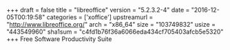 +++
draft = false
title = "libreoffice"
version = "5.2.3.2-4"
date = "2016-12-05T00:19:58"
categories = ['xoffice']
upstreamurl = "http://www.libreoffice.org/"
arch = "x86_64"
size = "103749832"
usize = "443549960"
sha1sum = "c4fd1b76f36a6066eda434cf705403afcb5e5320"
+++
Free Software Productivity Suite